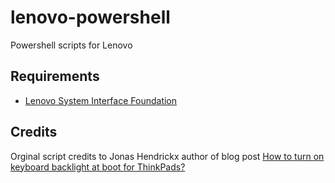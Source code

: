 # lenovo-powershell
Powershell scripts for Lenovo

## Requirements
- [Lenovo System Interface Foundation](https://pcsupport.lenovo.com/es/es/downloads/ds105970-lenovo-system-interface-foundation-for-windows-10-32-bit-64-bit-thinkpad-thinkcentre-ideapad-ideacentre-thinkstation)

## Credits
Orginal script credits to Jonas Hendrickx author of blog post [How to turn on keyboard backlight at boot for ThinkPads?](https://www.jonashendrickx.com/2021/03/16/how-to-turn-on-keyboard-backlight-at-boot-for-thinkpads/)
